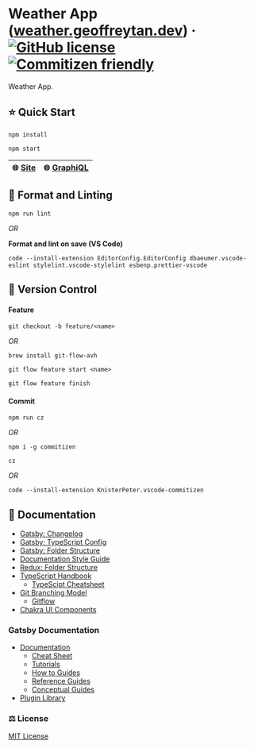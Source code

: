 # Weather App ([weather.geoffreytan.dev](https://weather.geoffreytan.dev/)) &middot; [![GitHub license](https://img.shields.io/badge/license-MIT-brightgreen.svg)](./LICENSE) [![Commitizen friendly](https://img.shields.io/badge/commitizen-friendly-brightgreen.svg)](http://commitizen.github.io/cz-cli/)

Weather App.

## :star: Quick Start

```shell
npm install
```

```shell
npm start
```

| :globe_with_meridians: [Site](http://localhost:8000/) | :globe_with_meridians: [GraphiQL](http://localhost:8000/___graphql) |
| ----------------------------------------------------- | ------------------------------------------------------------------- |

## :nail_care: Format and Linting

```shell
npm run lint
```

_OR_

**Format and lint on save (VS Code)**

```shell
code --install-extension EditorConfig.EditorConfig dbaeumer.vscode-eslint stylelint.vscode-stylelint esbenp.prettier-vscode
```

## :ledger: Version Control

#### Feature

```shell
git checkout -b feature/<name>
```

_OR_

```shell
brew install git-flow-avh
```

```shell
git flow feature start <name>
```

```shell
git flow feature finish
```

#### Commit

```shell
npm run cz
```

_OR_

```shell
npm i -g commitizen
```

```shell
cz
```

_OR_

```shell
code --install-extension KnisterPeter.vscode-commitizen
```

## :book: Documentation

- [Gatsby: Changelog](https://github.com/gatsbyjs/gatsby/blob/master/packages/gatsby/CHANGELOG.md)
- [Gatsby: TypeScript Config](https://www.gatsbyjs.com/docs/how-to/custom-configuration/typescript/)
- [Gatsby: Folder Structure](https://www.gatsbyjs.com/docs/reference/gatsby-project-structure/)
- [Documentation Style Guide](https://kubernetes.io/docs/contribute/style/style-guide/)
- [Redux: Folder Structure](https://redux.js.org/style-guide/style-guide#structure-files-as-feature-folders-with-single-file-logic)
- [TypeScript Handbook](https://www.typescriptlang.org/docs/handbook/typescript-in-5-minutes.html)
  - [TypeScipt Cheatsheet](https://github.com/typescript-cheatsheets/react)
- [Git Branching Model](https://nvie.com/posts/a-successful-git-branching-model/)
  - [Gitflow](https://github.com/petervanderdoes/gitflow-avh)
- [Chakra UI Components](https://chakra-ui.com/docs/components/overview)

### Gatsby Documentation

- [Documentation](https://www.gatsbyjs.com/docs/)
  - [Cheat Sheet](https://www.gatsbyjs.com/docs/cheat-sheet/)
  - [Tutorials](https://www.gatsbyjs.com/docs/tutorial/)
  - [How to Guides](https://www.gatsbyjs.com/docs/how-to/)
  - [Reference Guides](https://www.gatsbyjs.com/docs/reference/)
  - [Conceptual Guides](https://www.gatsbyjs.com/docs/conceptual/)
- [Plugin Library](https://www.gatsbyjs.com/plugins)

### :balance_scale: License

[MIT License](./LICENSE)
